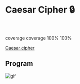 # Caesar Cipher 🔒

  
<?xml version="1.0"?>
<svg xmlns="http://www.w3.org/2000/svg" width="100" height="20">
<linearGradient id="a" x2="0" y2="100%">
    <stop offset="0" stop-color="#bbb" stop-opacity=".1"/>
    <stop offset="2" stop-opacity=".1"/>
</linearGradient>

<rect rx="3" width="60" height="20" fill="#555"/> <!-- Comment -->
<rect rx="3" x="60" width="40" height="20" fill="#4c1"/>

<path fill="#4c1" d="M58 0h4v20h-4z"/>

<rect rx="3" width="100" height="20" fill="url(#a)"/>
	<g fill="#fff" text-anchor="middle" font-family="DejaVu Sans,Verdana,Geneva,sans-serif" font-size="11">
	    <text x="30" y="15" fill="#010101" fill-opacity=".3">coverage</text>
	    <text x="30" y="14">coverage</text>
	    <text x="80" y="15" fill="#010101" fill-opacity=".3">100%</text>
	    <text x="80" y="14">100%</text>
	</g>
</svg>


[Caesar cipher](https://en.wikipedia.org/wiki/Caesar_cipher)

## Program

![gif](https://i.imgur.com/QQExgSW.gif)